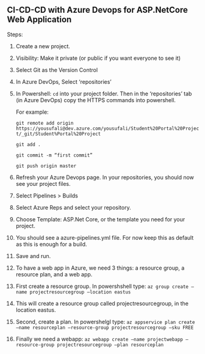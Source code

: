 ## CI-CD-CD with Azure Devops for ASP.NetCore Web Application

Steps:

1. Create a new project.

2. Visibility: Make it private (or public if you want everyone to see it) 

3. Select Git as the Version Control

4. In Azure DevOps, Select ‘repositories’

5. In Powershell: `cd` into your project folder. Then in the ‘repositories’ tab (in Azure DevOps) copy the HTTPS commands into powershell. 

      For example:

      `git remote add origin https://yousufali@dev.azure.com/yousufali/Student%20Portal%20Project/_git/Student%Portal%20Project`

      `git add .`

      `git commit -m “first commit”`

      `git push origin master`

6. Refresh your Azure Devops page. In your repositories, you should now see your project files.

7. Select Pipelines > Builds 

8. Select Azure Reps and select your repository.

9. Choose Template: ASP.Net Core, or the template you need for your project.

10. You should see a azure-pipelines.yml file. For now keep this as default as this is enough for a build. 

11. Save and run.

12. To have a web app in Azure, we need 3 things: a resource group, a resource plan, and a web app.

13. First create a resource group. In powershshell type:
	`az group create —name projectresourcegroup —location eastus`
      
14. This will create a resource group called projectresourcegroup, in the location eastus.

15. Second, create a plan. In powershelgl type:
	`az appservice plan create —name resourceplan —resource-group projectresourcegroup —sku FREE`
	
16. Finally we need a  webapp:
	`az webapp create —name projectwebapp —resource-group projectresourcegroup —plan resourceplan`


 

